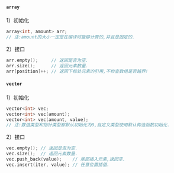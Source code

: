 #### `array`

1）初始化

```cpp
array<int, amount> arr;
// 注:amount的大小一定是在编译时能够计算的,并且是固定的.
```

2）接口

```cpp
arr.empty();     // 返回是否为空.
arr.size();      // 返回元素数量.
arr[position]++; // 返回下标处元素的引用,不检查数组是否越界!
```

#### `vector`

1）初始化

```cpp
vector<int> vec;
vector<int> vec(amount);
vector<int> vec(amount, value);
// 注:数值类型和指针类型都默认初始化为0,自定义类型使用默认构造函数初始化.
```

2）接口

```cpp
vec.empty(); // 返回是否为空.
vec.size();  // 返回元素数量.
vec.push_back(value);    // 尾部插入元素,返回空.
vec.insert(iter, value); // 任意位置插值.
```

